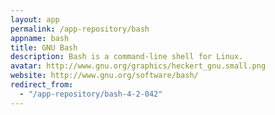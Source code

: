 ```yaml
---
layout: app
permalink: /app-repository/bash
appname: bash
title: GNU Bash
description: Bash is a command-line shell for Linux.
avatar: http://www.gnu.org/graphics/heckert_gnu.small.png
website: http://www.gnu.org/software/bash/
redirect_from:
  - "/app-repository/bash-4-2-042"
---
```


